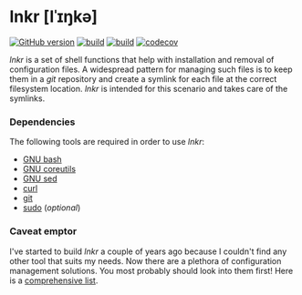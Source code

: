 # lnkr [lˈɪŋkə]

[![GitHub version](https://img.shields.io/github/release/usommerl/lnkr.svg?style=for-the-badge)](https://github.com/usommerl/lnkr/releases)
[![build](https://img.shields.io/github/workflow/status/usommerl/lnkr/ci?style=for-the-badge)](https://github.com/usommerl/lnkr/actions?query=workflow%3Aci)
[![build](https://img.shields.io/github/actions/workflow/status/usommerl/lnkr/ci.yml?branch=develop&style=for-the-badge)](https://github.com/usommerl/lnkr/actions?query=workflow%3Aci)
[![codecov](https://img.shields.io/codecov/c/github/usommerl/lnkr?style=for-the-badge)](https://codecov.io/gh/usommerl/lnkr)

*lnkr* is a set of shell functions that help with installation and removal of configuration files. A widespread pattern for managing such files is to keep them in a *git* repository and create a symlink for each file at the correct filesystem location. *lnkr* is intended for this scenario and takes care of the symlinks.

<!--**Wait, I can write my own shell script that uses *ln*. Why should I care?**-->

### Dependencies
The following tools are required in order to use *lnkr*:

 - [GNU bash][6]
 - [GNU coreutils][2]
 - [GNU sed][5]
 - [curl][7]
 - [git][3]
 - [sudo][4] (*optional*)

### Caveat emptor

I've started to build _lnkr_ a couple of years ago because I couldn't find any other tool that suits my needs. Now there are a plethora of configuration management solutions. You most probably should look into them first! Here is a [comprehensive list][1].

<!--### Design considerations-->

<!--### Usage-->

<!--### Contributing-->

[1]: https://dotfiles.github.io/utilities/
[2]: https://www.gnu.org/software/coreutils/
[3]: https://git-scm.com/
[4]: https://github.com/sudo-project/sudo
[5]: https://www.gnu.org/software/sed/
[6]: https://www.gnu.org/software/bash/
[7]: https://github.com/curl/curl
